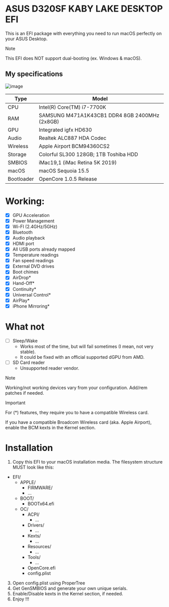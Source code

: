 # ASUS D320SF KABY LAKE DESKTOP EFI
This is an EFI package with everything you need to run macOS perfectly on your ASUS Desktop.
> [!NOTE]  
> This EFI does NOT support dual-booting (ex. Windows & macOS).
## My specifications
![image](https://github.com/user-attachments/assets/bd175955-79c5-4537-ac63-6633083985be)

| **Type** | **Model**                                          |
| ------------- | ----------------------------------------------|
| CPU           | Intel(R) Core(TM) i7-7700K                    |
| RAM           | SAMSUNG M471A1K43CB1 DDR4 8GB 2400MHz (2x8GB) |
| GPU           | Integrated igfx HD630                         |
| Audio         | Realtek ALC887 HDA Codec                      |
| Wireless      | Apple Airport BCM94360CS2                     |
| Storage       | Colorful SL300 128GB; 1TB Toshiba HDD         |
| SMBIOS        | iMac19,1 (iMac Retina 5K 2019)                |
| macOS         | macOS Sequoia 15.5                            |
| Bootloader    | OpenCore 1.0.5 Release                        |

# Working:

- [x] GPU Acceleration
- [x] Power Management
- [x] Wi-FI (2.4GHz/5GHz)
- [x] Bluetooth
- [x] Audio playback
- [x] HDMI port
- [x] All USB ports already mapped
- [x] Temperature readings
- [x] Fan speed readings
- [x] External DVD drives
- [x] Boot chimes
- [x] AirDrop*
- [x] Hand-Off*
- [x] Continuity*
- [x] Universal Control*
- [x] AirPlay*
- [x] iPhone Mirroring*

# What not
- [ ] Sleep/Wake
  + Works most of the time, but will fail sometimes (I mean, not very stable).
  + It could be fixed with an official supported dGPU from AMD.
- [ ] SD Card reader
  + Unsupported reader vendor.

> [!NOTE]  
> Working/not working devices vary from your configuration. Add/rem patches if needed.

> [!IMPORTANT]
> For (*) features, they require you to have a compatible Wireless card.
> 
> If you have a compatible Broadcom Wireless card (aka. Apple Airport), enable the BCM kexts in the Kernel section.

# Installation
1. Copy this EFI to your macOS installation media.
The filesystem structure MUST look like this:
- EFI/
  + APPLE/
    + FIRMWARE/
     + ...
  + BOOT/
     + BOOTx64.efi
  + OC/
     + ACPI/
        + ...
     + Drivers/
        + ...
     + Kexts/
        + ...
     + Resources/
        + ...
     + Tools/
        + ...
     + OpenCore.efi
     + config.plist
   
3. Open config.plist using ProperTree
4. Get GenSMBIOS and generate your own unique serials.
5. Enable/Disable kexts in the Kernel section, if needed.
6. Enjoy !!!
